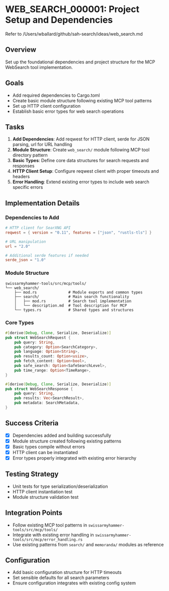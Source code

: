 # WEB_SEARCH_000001: Project Setup and Dependencies

Refer to /Users/wballard/github/sah-search/ideas/web_search.md

## Overview
Set up the foundational dependencies and project structure for the MCP WebSearch tool implementation.

## Goals
- Add required dependencies to Cargo.toml
- Create basic module structure following existing MCP tool patterns
- Set up HTTP client configuration
- Establish basic error types for web search operations

## Tasks
1. **Add Dependencies**: Add reqwest for HTTP client, serde for JSON parsing, url for URL handling
2. **Module Structure**: Create `web_search/` module following MCP tool directory pattern
3. **Basic Types**: Define core data structures for search requests and responses
4. **HTTP Client Setup**: Configure reqwest client with proper timeouts and headers
5. **Error Handling**: Extend existing error types to include web search specific errors

## Implementation Details

### Dependencies to Add
```toml
# HTTP client for SearXNG API
reqwest = { version = "0.11", features = ["json", "rustls-tls"] }

# URL manipulation
url = "2.0"

# Additional serde features if needed
serde_json = "1.0"
```

### Module Structure
```
swissarmyhammer-tools/src/mcp/tools/
└── web_search/
    ├── mod.rs              # Module exports and common types
    ├── search/             # Main search functionality
    │   ├── mod.rs          # Search tool implementation
    │   └── description.md  # Tool description for MCP
    └── types.rs            # Shared types and structures
```

### Core Types
```rust
#[derive(Debug, Clone, Serialize, Deserialize)]
pub struct WebSearchRequest {
    pub query: String,
    pub category: Option<SearchCategory>,
    pub language: Option<String>,
    pub results_count: Option<usize>,
    pub fetch_content: Option<bool>,
    pub safe_search: Option<SafeSearchLevel>,
    pub time_range: Option<TimeRange>,
}

#[derive(Debug, Clone, Serialize, Deserialize)]
pub struct WebSearchResponse {
    pub query: String,
    pub results: Vec<SearchResult>,
    pub metadata: SearchMetadata,
}
```

## Success Criteria
- [x] Dependencies added and building successfully
- [x] Module structure created following existing patterns
- [x] Basic types compile without errors
- [x] HTTP client can be instantiated
- [x] Error types properly integrated with existing error hierarchy

## Testing Strategy
- Unit tests for type serialization/deserialization
- HTTP client instantiation test
- Module structure validation test

## Integration Points
- Follow existing MCP tool patterns in `swissarmyhammer-tools/src/mcp/tools/`
- Integrate with existing error handling in `swissarmyhammer-tools/src/mcp/error_handling.rs`
- Use existing patterns from `search/` and `memoranda/` modules as reference

## Configuration
- Add basic configuration structure for HTTP timeouts
- Set sensible defaults for all search parameters
- Ensure configuration integrates with existing config system